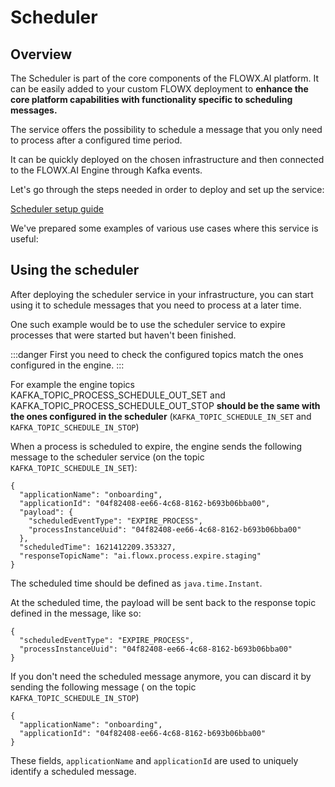 # Scheduler

## Overview

The Scheduler is part of the core components of the FLOWX.AI platform. It can be easily added to your custom FLOWX deployment to **enhance the core platform capabilities with functionality specific to scheduling messages.**

The service offers the possibility to schedule a message that you only need to process after a configured time period.

It can be quickly deployed on the chosen infrastructure and then connected to the FLOWX.AI Engine through Kafka events.

Let's go through the steps needed in order to deploy and set up the service:


[Scheduler setup guide](../../../platform-setup-guides/scheduler-setup-guide.md)


We've prepared some examples of various use cases where this service is useful:

## Using the scheduler

After deploying the scheduler service in your infrastructure, you can start using it to schedule messages that you need to process at a later time.

One such example would be to use the scheduler service to expire processes that were started but haven't been finished.

:::danger
First you need to check the configured topics match the ones configured in the engine.
:::

For example the engine topics KAFKA_TOPIC_PROCESS_SCHEDULE_OUT_SET and KAFKA_TOPIC_PROCESS_SCHEDULE_OUT_STOP **should be the same with the ones configured in the scheduler** (`KAFKA_TOPIC_SCHEDULE_IN_SET` and `KAFKA_TOPIC_SCHEDULE_IN_STOP`)

When a process is scheduled to expire, the engine sends the following message to the scheduler service (on the topic `KAFKA_TOPIC_SCHEDULE_IN_SET`):

```
{
  "applicationName": "onboarding",
  "applicationId": "04f82408-ee66-4c68-8162-b693b06bba00",
  "payload": {
    "scheduledEventType": "EXPIRE_PROCESS",
    "processInstanceUuid": "04f82408-ee66-4c68-8162-b693b06bba00"
  },
  "scheduledTime": 1621412209.353327,
  "responseTopicName": "ai.flowx.process.expire.staging"
}
```

The scheduled time should be defined as `java.time.Instant`.

At the scheduled time, the payload will be sent back to the response topic defined in the message, like so:

```
{
  "scheduledEventType": "EXPIRE_PROCESS",
  "processInstanceUuid": "04f82408-ee66-4c68-8162-b693b06bba00"
}
```

If you don't need the scheduled message anymore, you can discard it by sending the following message ( on the topic `KAFKA_TOPIC_SCHEDULE_IN_STOP`)

```
{
  "applicationName": "onboarding",
  "applicationId": "04f82408-ee66-4c68-8162-b693b06bba00"
}
```

These fields, `applicationName` and `applicationId` are used to uniquely identify a scheduled message.